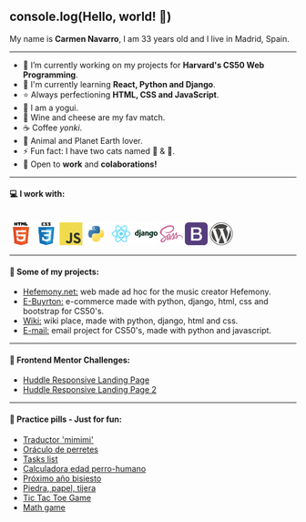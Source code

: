 ## console.log(Hello, world! 👋) 

My name is **Carmen Navarro**, I am 33 years old and I live in Madrid, Spain.

---

- 🔭 I’m currently working on my projects for **Harvard's CS50 Web Programming**.
- 🌱 I'm currently learning **React, Python and Django**.
- ⭐ Always perfectioning **HTML, CSS and JavaScript**.
- 🧘 I am a yogui.
- 🍷 Wine and cheese are my fav match.
- :coffee: Coffee *yonki*.
- 🦔 Animal and Planet Earth lover.
- ⚡ Fun fact: I have two cats named 🥥 & 🍍.
- 👾 Open to **work** and **colaborations!**

---
#### :computer: I work with:
<br>
<img width="40px" src="https://raw.githubusercontent.com/github/explore/80688e429a7d4ef2fca1e82350fe8e3517d3494d/topics/html/html.png" /> 

<img width="40px" src="https://raw.githubusercontent.com/github/explore/80688e429a7d4ef2fca1e82350fe8e3517d3494d/topics/css/css.png" />

<img width="40px" src="https://raw.githubusercontent.com/github/explore/80688e429a7d4ef2fca1e82350fe8e3517d3494d/topics/javascript/javascript.png" />

<img width="40px" src="https://raw.githubusercontent.com/github/explore/80688e429a7d4ef2fca1e82350fe8e3517d3494d/topics/python/python.png" />

<img width="40px" src="https://raw.githubusercontent.com/github/explore/80688e429a7d4ef2fca1e82350fe8e3517d3494d/topics/react/react.png" />

<img width="40px" src="https://raw.githubusercontent.com/github/explore/80688e429a7d4ef2fca1e82350fe8e3517d3494d/topics/django/django.png" />

<img width="40px" src="https://raw.githubusercontent.com/github/explore/80688e429a7d4ef2fca1e82350fe8e3517d3494d/topics/sass/sass.png" />

<img width="40px" src="https://raw.githubusercontent.com/github/explore/80688e429a7d4ef2fca1e82350fe8e3517d3494d/topics/bootstrap/bootstrap.png" />


<img width="40px" src="https://raw.githubusercontent.com/github/explore/80688e429a7d4ef2fca1e82350fe8e3517d3494d/topics/wordpress/wordpress.png" />






---

#### :floppy_disk: Some of my projects:

* [Hefemony.net:](https://hefemony.net/) web made ad hoc for the music creator Hefemony.
* [E-Buyrton:](https://www.youtube.com/watch?v=4Z6MMewrcQE&t=111s) e-commerce made with python, django, html, css and bootstrap for CS50's.
* [Wiki:](https://www.youtube.com/watch?v=L8a4by6LURU) wiki place, made with python, django, html and css.
* [E-mail:](https://www.youtube.com/watch?v=1ZvmbUTGFBo&t) email project for CS50's, made with python and javascript.

---

#### :pushpin: Frontend Mentor Challenges:

* [Huddle Responsive Landing Page](https://fm-entor-challenge2.cartxu.vercel.app/)
* [Huddle Responsive Landing Page 2](https://landing.cartxu.vercel.app/)

---

#### :pill: Practice pills   - Just for fun:

  * [Traductor 'mimimi'](https://cartxu.github.io/javascript-random/mimimi.html)
  * [Oráculo de perretes](https://cartxu.github.io/javascript-random/queperro.html)
  * [Tasks list](https://cartxu.github.io/javascript-random/tasks.html)
  * [Calculadora edad perro-humano](https://cartxu.github.io/javascript-random/edadperro.html)
  * [Próximo año bisiesto](https://cartxu.github.io/javascript-random/bisiesto.html)
  * [Piedra, papel, tijera](https://cartxu.github.io/javascript-random/papelpiedratijeras.html)
  * [Tic Tac Toe Game](https://cartxu.github.io/react-practice/tictactoe)
  * [Math game](https://cartxu.github.io/react-practice/game)
  
